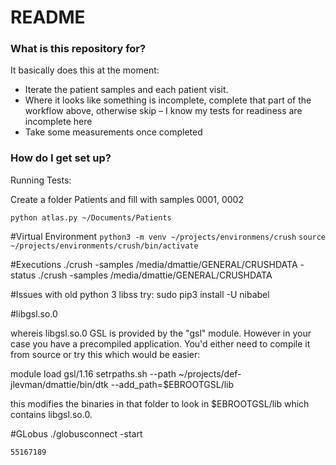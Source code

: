 # README #


### What is this repository for? ###

It basically does this at the moment:
* Iterate the patient samples and each patient visit.
* Where it looks like something is incomplete, complete that part of the workflow above, otherwise skip – I know my tests for readiness are incomplete here
* Take some measurements once completed

### How do I get set up? ###

Running Tests:

Create a folder Patients and fill with samples 0001, 0002

`python atlas.py ~/Documents/Patients`

#Virtual Environment
`python3 -m venv ~/projects/environmens/crush`
`source ~/projects/environments/crush/bin/activate`

#Executions
./crush -samples /media/dmattie/GENERAL/CRUSHDATA -status
./crush -samples /media/dmattie/GENERAL/CRUSHDATA 

#Issues with old python 3 libss
try:
sudo pip3 install -U nibabel


#libgsl.so.0

whereis libgsl.so.0
GSL is provided by the "gsl" module. However in your case you have a precompiled application. You'd either need to compile it from source or try this which would be easier:

module load gsl/1.16
setrpaths.sh --path ~/projects/def-jlevman/dmattie/bin/dtk --add_path=$EBROOTGSL/lib

this modifies the binaries in that folder to look in $EBROOTGSL/lib which contains libgsl.so.0.

#GLobus
    ./globusconnect -start

    55167189